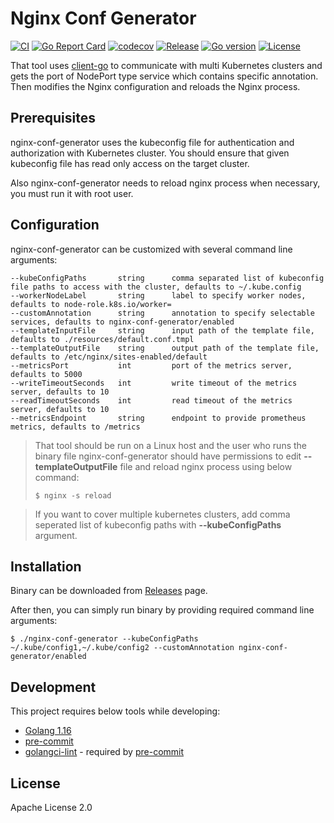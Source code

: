 # Nginx Conf Generator
[![CI](https://github.com/bilalcaliskan/nginx-conf-generator/workflows/CI/badge.svg?event=push)](https://github.com/bilalcaliskan/nginx-conf-generator/actions?query=workflow%3ACI)
[![Go Report Card](https://goreportcard.com/badge/github.com/bilalcaliskan/nginx-conf-generator)](https://goreportcard.com/report/github.com/bilalcaliskan/nginx-conf-generator)
[![codecov](https://codecov.io/gh/bilalcaliskan/nginx-conf-generator/branch/master/graph/badge.svg)](https://codecov.io/gh/bilalcaliskan/nginx-conf-generator)
[![Release](https://img.shields.io/github/release/bilalcaliskan/nginx-conf-generator.svg)](https://github.com/bilalcaliskan/nginx-conf-generator/releases/latest)
[![Go version](https://img.shields.io/github/go-mod/go-version/bilalcaliskan/nginx-conf-generator)](https://github.com/bilalcaliskan/nginx-conf-generator)
[![License](https://img.shields.io/badge/License-Apache%202.0-blue.svg)](https://opensource.org/licenses/Apache-2.0)

That tool uses [client-go](https://github.com/kubernetes/client-go) to communicate with multi Kubernetes clusters and
gets the port of NodePort type service which contains specific annotation. Then modifies
the Nginx configuration and reloads the Nginx process.


## Prerequisites
nginx-conf-generator uses the kubeconfig file for authentication and authorization with Kubernetes cluster.
You should ensure that given kubeconfig file has read only access on the target cluster.

Also nginx-conf-generator needs to reload nginx process when necessary, you must run it with root user.

## Configuration
nginx-conf-generator can be customized with several command line arguments:
```
--kubeConfigPaths       string      comma separated list of kubeconfig file paths to access with the cluster, defaults to ~/.kube.config
--workerNodeLabel       string      label to specify worker nodes, defaults to node-role.k8s.io/worker=
--customAnnotation      string      annotation to specify selectable services, defaults to nginx-conf-generator/enabled
--templateInputFile     string      input path of the template file, defaults to ./resources/default.conf.tmpl
--templateOutputFile    string      output path of the template file, defaults to /etc/nginx/sites-enabled/default
--metricsPort           int         port of the metrics server, defaults to 5000
--writeTimeoutSeconds   int         write timeout of the metrics server, defaults to 10
--readTimeoutSeconds    int         read timeout of the metrics server, defaults to 10
--metricsEndpoint       string      endpoint to provide prometheus metrics, defaults to /metrics
```

> That tool should be run on a Linux host and the user who runs the binary file nginx-conf-generator
should have permissions to edit **--templateOutputFile** file and reload nginx process using below command:
> ```shell
> $ nginx -s reload
> ```

> If you want to cover multiple kubernetes clusters, add comma seperated list of kubeconfig paths with **--kubeConfigPaths** argument.

## Installation
Binary can be downloaded from [Releases](https://github.com/bilalcaliskan/nginx-conf-generator/releases) page.

After then, you can simply run binary by providing required command line arguments:
```shell
$ ./nginx-conf-generator --kubeConfigPaths ~/.kube/config1,~/.kube/config2 --customAnnotation nginx-conf-generator/enabled
```

## Development
This project requires below tools while developing:
- [Golang 1.16](https://golang.org/doc/go1.16)
- [pre-commit](https://pre-commit.com/)
- [golangci-lint](https://golangci-lint.run/usage/install/) - required by [pre-commit](https://pre-commit.com/)

## License
Apache License 2.0
